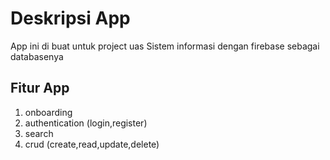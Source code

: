 # Deskripsi App

App ini di buat untuk project uas Sistem informasi dengan firebase sebagai databasenya

## Fitur App

1. onboarding
2. authentication (login,register)
3. search
4. crud (create,read,update,delete)

